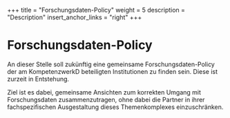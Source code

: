 +++
title = "Forschungsdaten-Policy"
weight = 5
description = "Description"
insert_anchor_links = "right"
+++

# Forschungsdaten-Policy

An dieser Stelle soll zukünftig eine gemeinsame Forschungsdaten-Policy der am KompetenzwerkD beteiligten Institutionen zu finden sein. Diese ist zurzeit in Entstehung.

Ziel ist es dabei, gemeinsame Ansichten zum korrekten Umgang mit Forschungsdaten zusammenzutragen, ohne dabei die Partner in ihrer fachspezifischen Ausgestaltung dieses Themenkomplexes einzuschränken.
